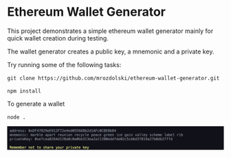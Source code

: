 # Ethereum Wallet Generator

This project demonstrates a simple ethereum wallet generator mainly for quick wallet creation during testing.

The wallet generator creates a public key, a mnemonic and a private key.

Try running some of the following tasks:

```shell
git clone https://github.com/mrozdolski/ethereum-wallet-generator.git
```

```shell
npm install
```

To generate a wallet

```shell
node .
```
![img](img.png)
